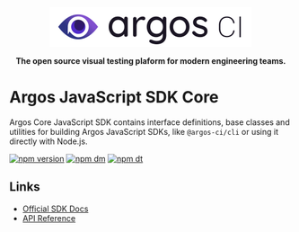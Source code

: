 <p align="center">
  <a href="https://argos-ci.com/?utm_source=github&utm_medium=logo" target="_blank">
  <picture>
    <source media="(prefers-color-scheme: dark)" srcset="https://raw.githubusercontent.com/argos-ci/argos/main/resources/logos/github-readme-logo-dark.png">
    <img alt="Argos" src="https://raw.githubusercontent.com/argos-ci/argos/main/resources/logos/github-readme-logo-light.png" width="360" height="70">
  </picture>
  </a>
</p>

<p align="center"><strong>The open source visual testing plaform for modern engineering teams.</strong></p>

# Argos JavaScript SDK Core

Argos Core JavaScript SDK contains interface definitions, base classes and utilities for building Argos JavaScript SDKs, like `@argos-ci/cli` or using it directly with Node.js.

[![npm version](https://img.shields.io/npm/v/@argos-ci/core.svg)](https://www.npmjs.com/package/@argos-ci/core)
[![npm dm](https://img.shields.io/npm/dm/@argos-ci/core.svg)](https://www.npmjs.com/package/@argos-ci/core)
[![npm dt](https://img.shields.io/npm/dt/@argos-ci/core.svg)](https://www.npmjs.com/package/@argos-ci/core)

## Links

- [Official SDK Docs](https://argos-ci.com/docs)
- [API Reference](https://js-sdk-reference.argos-ci.com)
